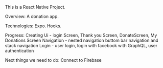This is a React Native Project.

Overview: A donation app.

Technologies: Expo. Hooks.

Progress:
Creating Ui - login Screen, Thank you Screen, DonateScreen, My Donations Screen
Navigation - nested navigation buttom bar navigation and stack navigation
Login - user login, login with facebook with GraphQL, user authentication

Next things we need to do:
Connect to Firebase
